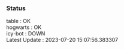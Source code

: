 ### Status


table : OK  
hogwarts : OK  
icy-bot : DOWN  
Latest Update : 2023-07-20 15:07:56.383307
